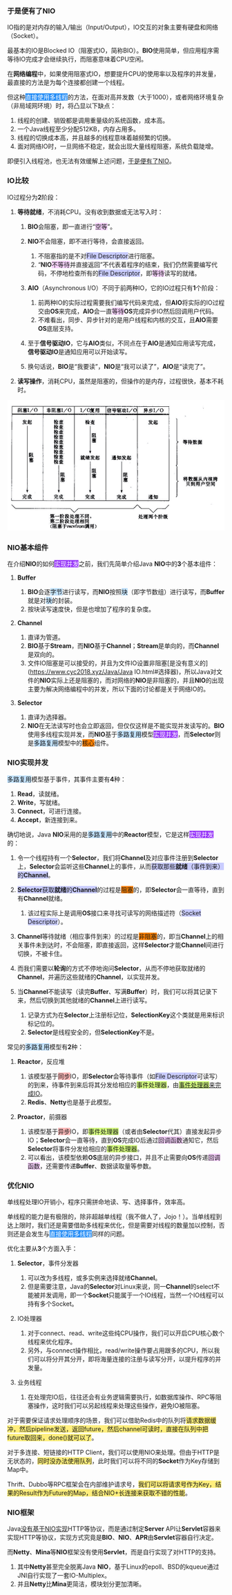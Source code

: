 ### 于是便有了NIO

IO指的是对内存的输入/输出（Input/Output），IO交互的对象主要有硬盘和网络（Socket）。

最基本的IO是Blocked IO（阻塞式IO，简称BIO）。**BIO**使用简单，但应用程序需等待IO完成才会继续执行，而阻塞意味着CPU空闲。

在**网络编程**中，如果使用阻塞式IO，想要提升CPU的使用率以及程序的并发量，最直接的方法是为每个连接都创建一个线程。

但这种<span style=background:#258df6;color:white>直接使用多线程</span>的方法，在面对高并发数（大于1000），或者网络环境复杂（非局域网环境）时，将凸显以下缺点：

1. 线程的创建、销毁都是调用重量级的系统函数，成本高。
2. 一个Java线程至少分配512KB，内存占用多。
3. 线程的切换成本高，并且越多的线程意味着越频繁的切换。
4. 面对网络IO时，一旦网络不稳定，就会出现大量线程阻塞，系统负载陡增。

即便引入线程池，也无法有效缓解上述问题，[于是便有了NIO](https://tech.meituan.com/2016/11/04/nio.html)。



### IO比较

IO过程分为**2**阶段：

1. **等待就绪**，不消耗CPU。没有收到数据或无法写入时：

   1. **BIO**会阻塞，即一直进行“<span style=background:#f8d2ff>空等</span>”。
   2. **NIO**不会阻塞，即不进行等待，会直接返回。

      1. 不阻塞指的是不对<span style=background:#c9ccff>File Descriptor</span>进行阻塞。
      2. “**NIO**<span style=background:#f8d2ff>不等待</span>并直接返回”不代表着程序的结束，我们仍然需要编写代码，不停地检查所有的<span style=background:#c9ccff>File Descriptor</span>，即<span style=background:#f8d2ff>等待</span>读写的就绪。
   3. **AIO**（Asynchronous I/O）不同于前两种IO，它的IO过程只有**1**个阶段：
      1. 前两种IO的实际过程需要我们编写代码来完成，但**AIO**将实际的IO过程交由**OS**来完成，**AIO**会一直<span style=background:#f8d2ff>等待</span>**OS**完成异步IO然后回调用户代码。
      2. 不难看出，同步、异步针对的是用户线程和内核的交互，且**AIO**需要**OS**底层支持。
   5. 至于**信号驱动IO**，它与**AIO**类似，不同点在于**AIO**是通知应用读写完成，**信号驱动IO**是通知应用可以开始读写。
   6. 换句话说，**BIO**是“我要读”，**NIO**是“我可以读了”，**AIO**是“读完了”。
2. **读写操作**，消耗CPU，虽然是阻塞的，但操作的是内存，过程很快，基本不耗时。

![](../images/4/io.png)



### NIO基本组件

在介绍**NIO**的如何<span style=background:#993af9;color:white>实现并发</span>之前，我们先简单介绍Java **NIO**中的**3**个基本组件：

1. **Buffer**
   1. **BIO**会逐<span style=background:#c2e2ff>字节</span>进行读写，而**NIO**按照<span style=background:#c2e2ff>块</span>（即字节数组）进行读写，而**Buffer**就是对<span style=background:#c2e2ff>块</span>的封装。
   2. 按块读写速度快，但是也增加了程序的复杂度。
   
2. **Channel**

   1. 直译为管道。
   2. **BIO**基于**Stream**，而**NIO**基于**Channel**；**Stream**是单向的，而**Channel**是双向的。
   3. 文件IO阻塞是可以接受的，并且为文件IO设置非阻塞[是没有意义的](https://www.cyc2018.xyz/Java/Java IO.html#选择器)，所以Java对文件的**NIO**实际上还是阻塞的，而对网络的**NIO**是非阻塞的，并且**NIO**的出现主要为解决网络编程中的并发，所以下面的讨论都是关于网络IO的。

3. **Selector**
   1. 直译为选择器。
   2. **NIO**在无法读写时也会立即返回，但仅仅这样是不能实现并发读写的。**BIO**使用多线程实现并发，而**NIO**基于<span style=background:#c2e2ff>多路复用</span>模型<span style=background:#993af9;color:white>实现并发</span>，而**Selector**则是<span style=background:#c2e2ff>多路复用</span>模型中的<span style=background:#ff8000>核心</span>组件。



### NIO实现并发

<span style=background:#c2e2ff>多路复用</span>模型基于事件，其事件主要有**4**种：

1. **Read**，读就绪。
2. **Write**，写就绪。
3. **Connect**，可进行连接。
4. **Accept**，新连接到来。

确切地说，Java **NIO**采用的是<span style=background:#c2e2ff>多路复用</span>中的**Reactor**模型，它是这样<span style=background:#993af9;color:white>实现并发</span>的：

1. 令一个线程持有一个**Selector**，我们将**Channel**及对应事件注册到**Selector**上，**Selector**会监听这些**Channel**上的事件，从而<span style=background:#c9ccff>获取那些**就绪**（事件到来）的**Channel**</span>。

2. <span style=background:#c9ccff>**Selector**获取**就绪**的**Channel**</span>的过程是<span style=background:#ff8000>阻塞</span>的，即**Selector**会一直等待，直到有**Channel**就绪。
   1. 该过程实际上是调用**OS**接口来寻找可读写的网络描述符（<span style=background:#c9ccff>Socket Descriptor</span>）。
   
3. **Channel**等待就绪（相应事件到来）的过程是<span style=background:#ff8000>非阻塞</span>的，即当**Channel**上的相关事件未到达时，不会阻塞，即直接返回，这样**Selector**才能**Channel**间进行切换，不被卡住。

4. 而我们需要以**轮询**的方式不停地询问**Selector**，从而不停地获取就绪的**Channel**，并遍历这些就绪的**Channel**，以实现并发。

5. 当**Channel**不能读写（读完**Buffer**、写满**Buffer**）时，我们可以将其记录下来，然后切换到其他就绪的**Channel**上进行读写。

   1. 记录方式为在**Selector**上注册标记位，**SelectionKey**这个类就是用来标识标记位的。
   2. **Selector**是线程安全的，但**SelectionKey**不是。

常见的<span style=background:#c2e2ff>多路复用</span>模型有**2**种：

1. **Reactor**，反应堆
   1. 该模型基于<span style=background:#ffb8b8>同步</span>IO，即**Selector**会等待事件（如<span style=background:#c9ccff>File Descriptor</span>可读写）的到来，待事件到来后将其分发给相应的<span style=background:#d4fe7f>事件处理器</span>，由<u><span style=background:#d4fe7f>事件处理器</span>来完成IO</u>。
   2. **Redis**、**Netty**也是基于此模型。
   
2. **Proactor**，前摄器

   1. 该模型基于<span style=background:#ffb8b8>异步</span>IO，即<span style=background:#d4fe7f>事件处理器</span>（或者由**Selector**代其）直接发起异步IO；**Selector**会一直等待，直到**OS**完成IO后通过<span style=background:#f8d2ff>回调函数</span>通知它，然后**Selector**将事件分发给相应的<span style=background:#d4fe7f>事件处理器</span>。
   2. 可以看出，该模型依赖**OS**底层的异步接口，并且不止需要向**OS**传递<span style=background:#f8d2ff>回调函数</span>，还需要传递**Buffer**、数据读取量等参数。



### 优化NIO

单线程处理IO开销小，程序只需拼命地读、写、选择事件，效率高。

单线程的能力是有极限的，除非超越单线程（我不做人了，Jojo！）。当单线程到达上限时，我们还是需要借助多线程来优化，但是需要对线程的数量加以控制，否则还是会发生与<span style=background:#258df6;color:white>直接使用多线程</span>同样的问题。

优化主要从**3**个方面入手：

1. **Selector**，事件分发器

   1. 可以改为多线程，或多实例来选择就绪**Channel**。
   2. 但是需要注意，Java的**Selector**对Linux来说，同一**Channel**的select不能被并发调用，即一个**Socket**只能属于一个IO线程，当然一个IO线程可以持有多个Socket。

2. IO处理器

   1. 对于connect、read、write这些纯CPU操作，我们可以开启CPU核心数个线程来优化程序。
   2. 另外，与connect操作相比，read/write操作要占用跟多的CPU，所以我们可以将分开其分开，即将海量连接的注册与读写分开，以提升程序的并发量。

3. 业务线程

   1. 在处理完IO后，往往还会有业务逻辑需要执行，如数据库操作、RPC等阻塞操作，这时我们可以另起线程来处理这些操作，避免IO被阻塞。

对于需要保证请求处理顺序的场景，我们可以借助Redis中的队列将<span style=background:#ffee7c>请求数据缓冲，然后pipeline发送，返回future，然后channel可读时，直接在队列中把future取回来，done()就可以了</span>。

对于多连接、短链接的HTTP Client，我们可以使用NIO来处理。但由于HTTP是无状态的，<span style=background:#ffee7c>同时没办法使用队列</span>，此时我们可以将不同的**Socket**作为Key存储到Map中。

Thrift、Dubbo等RPC框架会在内部维护请求号，<span style=background:#ffee7c>我们可以将请求号作为Key，结果的Result作为Future的Map，结合NIO+长连接来获取不错的性能</span>。



### NIO框架

Java[没有基于NIO实现](https://blog.hufeifei.cn/2021/06/13/Java/nio/#netty-mina)HTTP等协议，而是通过制定**Server** API让**Servlet**容器来实现HTTP等协议，实现方式究竟是**BIO**、**NIO**、**APR**由**Servlet**容器自行决定。

而**Netty**、**Mina**等**NIO**框架没有使用**Servlet**，而是自行实现了对HTTP的支持。

1. 其中**Netty**甚至完全脱离Java **NIO**，基于Linux的epoll、BSD的kqueue通过JNI自行实现了一套IO-Multiplex。
2. 并且**Netty**比**Mina**更简洁，模块划分更加清晰。